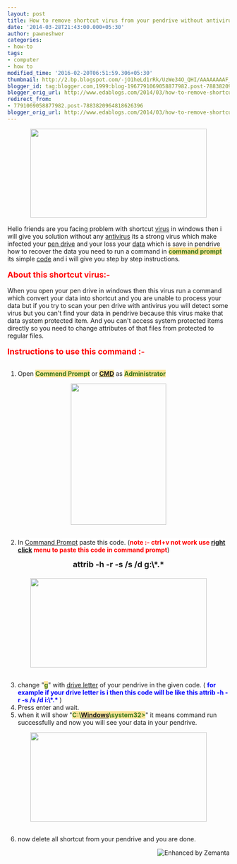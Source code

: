 ```yaml
---
layout: post
title: How to remove shortcut virus from your pendrive without antivirus
date: '2014-03-28T21:43:00.000+05:30'
author: pawneshwer
categories:
- how-to
tags:
- computer
- how to
modified_time: '2016-02-20T06:51:59.306+05:30'
thumbnail: http://2.bp.blogspot.com/-jO1heLd1rRk/UzWe34O_QHI/AAAAAAAAF_s/ECd3JSOzN0Y/s72-c/shortcut+virus+remover.PNG
blogger_id: tag:blogger.com,1999:blog-1967791069058877982.post-7883820964818626396
blogger_orig_url: http://www.edablogs.com/2014/03/how-to-remove-shortcut-virus-from-your.html
redirect_from:
- 7791069058877982.post-7883820964818626396
blogger_orig_url: http://www.edablogs.com/2014/03/how-to-remove-shortcut-virus-from-your.html
---
```


<div dir="ltr" style="text-align: left;" trbidi="on"><div class="separator" style="clear: both; text-align: center;"><a href="http://2.bp.blogspot.com/-jO1heLd1rRk/UzWe34O_QHI/AAAAAAAAF_s/ECd3JSOzN0Y/s1600/shortcut+virus+remover.PNG" imageanchor="1" style="margin-left: 1em; margin-right: 1em;"><img border="0" src="http://2.bp.blogspot.com/-jO1heLd1rRk/UzWe34O_QHI/AAAAAAAAF_s/ECd3JSOzN0Y/s1600/shortcut+virus+remover.PNG" height="201" width="400" /></a></div><div dir="ltr"><br /></div><div dir="ltr">Hello friends are you facing problem with shortcut <a class="zem_slink" href="http://en.wikipedia.org/wiki/Virus" rel="wikipedia" target="_blank" title="Virus">virus</a> in windows then i will give you solution without any <a class="zem_slink" href="http://en.wikipedia.org/wiki/Antivirus_software" rel="wikipedia" target="_blank" title="Antivirus software">antivirus</a> its a strong virus which make infected your <a class="zem_slink" href="http://en.wikipedia.org/wiki/USB_flash_drive" rel="wikipedia" target="_blank" title="USB flash drive">pen drive</a> and your loss your <a class="zem_slink" href="http://en.wikipedia.org/wiki/Data" rel="wikipedia" target="_blank" title="Data">data</a> which is save in pendrive how to recover the data you need to run a command in <span style="color: #38761d;"><b style="background-color: #ffe599;">command prompt</b></span> its simple <a class="zem_slink" href="http://en.wikipedia.org/wiki/Code" rel="wikipedia" target="_blank" title="Code">code</a> and i will give you step by step instructions.</div><div dir="ltr"><br /></div><div dir="ltr"><b><span style="color: red; font-size: large;">About this shortcut virus:-</span></b></div><div dir="ltr"><br /></div><div dir="ltr">When you open your pen drive in windows then this virus run a command which convert your data into shortcut and you are unable to process your data but if you try to scan your pen drive with antivirus you will detect some virus but you can't find your data in pendrive because this virus make that data system protected item. And you can't access system protected items directly so you need to change attributes of that files from protected to regular files.</div><div dir="ltr"><br /></div><div dir="ltr"><b><span style="color: red; font-size: large;">Instructions to use this command :-</span></b></div><div dir="ltr"><br /></div><div dir="ltr"></div><ol style="text-align: left;"><li>Open <span style="background-color: #ffe599; color: #38761d;"><b>Commend Prompt</b></span> or <span style="background-color: #ffe599; color: #38761d;"><b><a class="zem_slink" href="http://en.wikipedia.org/wiki/Batch_file" rel="wikipedia" target="_blank" title="Batch file">CMD</a></b></span>&nbsp;as <span style="background-color: #ffe599; color: #38761d;"><b>Administrator</b></span></li></ol><div class="separator" style="clear: both; text-align: center;"><a href="http://1.bp.blogspot.com/-p09s6wESN1U/UzWe2JYFF2I/AAAAAAAAF_k/VaW502PbteE/s1600/1.png" imageanchor="1" style="margin-left: 1em; margin-right: 1em;"><img border="0" src="http://1.bp.blogspot.com/-p09s6wESN1U/UzWe2JYFF2I/AAAAAAAAF_k/VaW502PbteE/s1600/1.png" height="320" width="216" /></a></div><div><span style="color: #38761d;"><b><br /></b></span></div><ol start="2" style="text-align: left;"><li><span style="background-color: white;">In <a class="zem_slink" href="http://en.wikipedia.org/wiki/Command_Prompt" rel="wikipedia" target="_blank" title="Command Prompt">Command Prompt</a> paste this code. (<span style="color: red;"><b>note :- ctrl+v not work use <a class="zem_slink" href="http://en.wikipedia.org/wiki/Context_menu" rel="wikipedia" target="_blank" title="Context menu">right click</a> menu to paste this code in command prompt</b></span>)</span></li></ol><div style="text-align: center;"><span style="font-size: large;"><b>attrib -h -r -s /s /d g:\*.*</b></span></div><div style="text-align: center;"><span style="font-size: large;"><b><br /></b></span></div><div class="separator" style="clear: both; text-align: center;"><a href="http://1.bp.blogspot.com/-sDl4cgL81zU/UzWe03ukJmI/AAAAAAAAF_c/QKztSytlSMI/s1600/2.png" imageanchor="1" style="margin-left: 1em; margin-right: 1em;"><img border="0" src="http://1.bp.blogspot.com/-sDl4cgL81zU/UzWe03ukJmI/AAAAAAAAF_c/QKztSytlSMI/s1600/2.png" height="202" width="400" /></a></div><div><br /></div><div><ol start="3" style="text-align: left;"><li>change "<span style="background-color: #ffe599; color: #38761d;"><b>g</b></span>" with <a class="zem_slink" href="http://en.wikipedia.org/wiki/Drive_letter_assignment" rel="wikipedia" target="_blank" title="Drive letter assignment">drive letter</a> of your pendrive in the given code. ( <span style="color: blue;"><b>for example if your drive letter is i then this code will be like this&nbsp;attrib -h -r -s /s /d i:\*.* </b></span>)</li><li>Press enter and wait.</li><li>when it will show "<span style="background-color: #ffe599; color: #38761d;"><b>C:\<a class="zem_slink" href="http://www.microsoft.com/WINDOWS" rel="homepage" target="_blank" title="Windows">Windows</a>\system32&gt;</b></span>" it means command run successfully and now you will see your data in your pendrive.</li></ol><div class="separator" style="clear: both; text-align: center;"><a href="http://3.bp.blogspot.com/-5K-bdIps8Zk/UzWe1IwCXNI/AAAAAAAAF_o/0XFiJkfEw7o/s1600/3.png" imageanchor="1" style="margin-left: 1em; margin-right: 1em;"><img border="0" src="http://3.bp.blogspot.com/-5K-bdIps8Zk/UzWe1IwCXNI/AAAAAAAAF_o/0XFiJkfEw7o/s1600/3.png" height="202" width="400" /></a></div><div><br /></div><ol start="6" style="text-align: left;"><li>now delete all shortcut from your pendrive and you are done.</li></ol></div><div class="zemanta-pixie" style="height: 15px; margin-top: 10px;"><a class="zemanta-pixie-a" href="http://www.zemanta.com/?px" title="Enhanced by Zemanta"><img alt="Enhanced by Zemanta" class="zemanta-pixie-img" src="http://img.zemanta.com/zemified_e.png?x-id=e543fe7a-3050-4275-b02f-5bce5aefa4d4" style="border: none; float: right;" /></a></div></div>